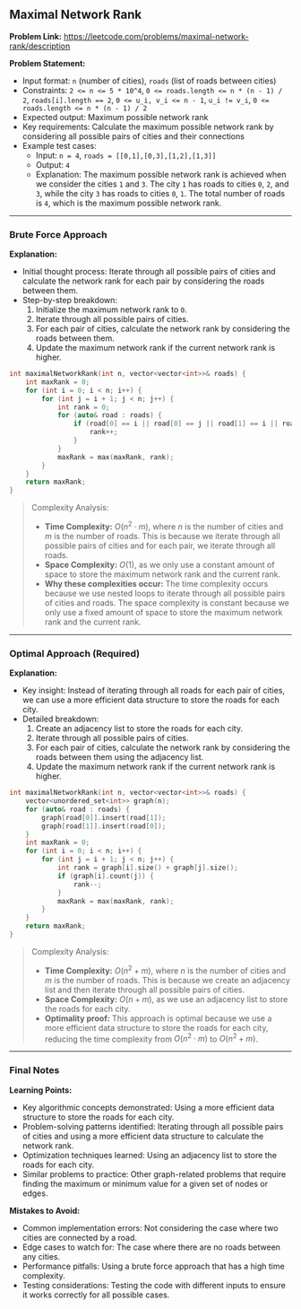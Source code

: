 ## Maximal Network Rank
**Problem Link:** https://leetcode.com/problems/maximal-network-rank/description

**Problem Statement:**
- Input format: `n` (number of cities), `roads` (list of roads between cities)
- Constraints: `2 <= n <= 5 * 10^4`, `0 <= roads.length <= n * (n - 1) / 2`, `roads[i].length == 2`, `0 <= u_i, v_i <= n - 1`, `u_i != v_i`, `0 <= roads.length <= n * (n - 1) / 2`
- Expected output: Maximum possible network rank
- Key requirements: Calculate the maximum possible network rank by considering all possible pairs of cities and their connections
- Example test cases:
  - Input: `n = 4`, `roads = [[0,1],[0,3],[1,2],[1,3]]`
  - Output: `4`
  - Explanation: The maximum possible network rank is achieved when we consider the cities `1` and `3`. The city `1` has roads to cities `0`, `2`, and `3`, while the city `3` has roads to cities `0`, `1`. The total number of roads is `4`, which is the maximum possible network rank.

---

### Brute Force Approach

**Explanation:**
- Initial thought process: Iterate through all possible pairs of cities and calculate the network rank for each pair by considering the roads between them.
- Step-by-step breakdown:
  1. Initialize the maximum network rank to `0`.
  2. Iterate through all possible pairs of cities.
  3. For each pair of cities, calculate the network rank by considering the roads between them.
  4. Update the maximum network rank if the current network rank is higher.

```cpp
int maximalNetworkRank(int n, vector<vector<int>>& roads) {
    int maxRank = 0;
    for (int i = 0; i < n; i++) {
        for (int j = i + 1; j < n; j++) {
            int rank = 0;
            for (auto& road : roads) {
                if (road[0] == i || road[0] == j || road[1] == i || road[1] == j) {
                    rank++;
                }
            }
            maxRank = max(maxRank, rank);
        }
    }
    return maxRank;
}
```

> Complexity Analysis:
> - **Time Complexity:** $O(n^2 \cdot m)$, where $n$ is the number of cities and $m$ is the number of roads. This is because we iterate through all possible pairs of cities and for each pair, we iterate through all roads.
> - **Space Complexity:** $O(1)$, as we only use a constant amount of space to store the maximum network rank and the current rank.
> - **Why these complexities occur:** The time complexity occurs because we use nested loops to iterate through all possible pairs of cities and roads. The space complexity is constant because we only use a fixed amount of space to store the maximum network rank and the current rank.

---

### Optimal Approach (Required)

**Explanation:**
- Key insight: Instead of iterating through all roads for each pair of cities, we can use a more efficient data structure to store the roads for each city.
- Detailed breakdown:
  1. Create an adjacency list to store the roads for each city.
  2. Iterate through all possible pairs of cities.
  3. For each pair of cities, calculate the network rank by considering the roads between them using the adjacency list.
  4. Update the maximum network rank if the current network rank is higher.

```cpp
int maximalNetworkRank(int n, vector<vector<int>>& roads) {
    vector<unordered_set<int>> graph(n);
    for (auto& road : roads) {
        graph[road[0]].insert(road[1]);
        graph[road[1]].insert(road[0]);
    }
    int maxRank = 0;
    for (int i = 0; i < n; i++) {
        for (int j = i + 1; j < n; j++) {
            int rank = graph[i].size() + graph[j].size();
            if (graph[i].count(j)) {
                rank--;
            }
            maxRank = max(maxRank, rank);
        }
    }
    return maxRank;
}
```

> Complexity Analysis:
> - **Time Complexity:** $O(n^2 + m)$, where $n$ is the number of cities and $m$ is the number of roads. This is because we create an adjacency list and then iterate through all possible pairs of cities.
> - **Space Complexity:** $O(n + m)$, as we use an adjacency list to store the roads for each city.
> - **Optimality proof:** This approach is optimal because we use a more efficient data structure to store the roads for each city, reducing the time complexity from $O(n^2 \cdot m)$ to $O(n^2 + m)$.

---

### Final Notes

**Learning Points:**
- Key algorithmic concepts demonstrated: Using a more efficient data structure to store the roads for each city.
- Problem-solving patterns identified: Iterating through all possible pairs of cities and using a more efficient data structure to calculate the network rank.
- Optimization techniques learned: Using an adjacency list to store the roads for each city.
- Similar problems to practice: Other graph-related problems that require finding the maximum or minimum value for a given set of nodes or edges.

**Mistakes to Avoid:**
- Common implementation errors: Not considering the case where two cities are connected by a road.
- Edge cases to watch for: The case where there are no roads between any cities.
- Performance pitfalls: Using a brute force approach that has a high time complexity.
- Testing considerations: Testing the code with different inputs to ensure it works correctly for all possible cases.